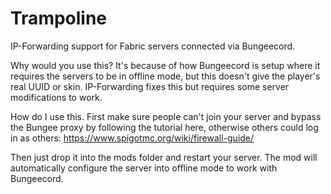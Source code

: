 # Trampoline
 IP-Forwarding support for Fabric servers connected via Bungeecord.
 
 Why would you use this? It's because of how Bungeecord is setup where it requires the servers to be in offline mode, but this doesn't give the player's real UUID or skin. IP-Forwarding fixes this but requires some server modifications to work.
 
 How do I use this. First make sure people can't join your server and bypass the Bungee proxy by following the tutorial here, otherwise others could log in as others:
 https://www.spigotmc.org/wiki/firewall-guide/
 
 Then just drop it into the mods folder and restart your server. The mod will automatically configure the server into offline mode to work with Bungeecord.

